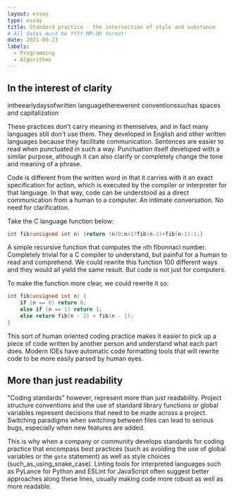 ```yaml
---
layout: essay
type: essay
title: Standard practice - the intersection of style and substance
# All dates must be YYYY-MM-DD format!
date: 2021-09-23
labels:
  - Programming
  - Algorithms
---
```


## In the interest of clarity

intheearlydaysofwritten
languagetherewerent
conventionssuchas spaces and capitalization

These practices don't carry meaning in themselves, and in fact many languages still don't use them. They developed in English and other written languages because they facilitate communication. Sentences are easier to read when punctuated in such a way. Punctuation itself developed with a similar purpose, although it can also clarify or completely change the tone and meaning of a phrase.

Code is different from the written word in that it carries with it an exact specification for action, which is executed by the compiler or interpreter for that language. In that way, code can be understood as a direct communication from a human to a computer. An intimate conversation. No need for clarification.

Take the C language function below:
```c
int fib(unsigned int n) {return !n?0:n>1?fib(n-2)+fib(n-1):1;}
```
A simple recursive function that computes the `n`th fibonnaci number. Completely trivial for a C compiler to understand, but painful for a human to read and comprehend. We could rewrite this function 100 different ways and they would all yield the same result. But code is not just for computers.

To make the function more clear, we could rewrite it so:
```c
int fib(unsigned int n) {
    if (n == 0) return 0;
    else if (n == 1) return 1;
    else return fib(n - 2) + fib(n - 1);
}
```

This sort of human oriented coding practice makes it easier to pick up a piece of code written by another person and understand what each part does. Modern IDEs have automatic code formatting tools that will rewrite code to be more easily parsed by human eyes.

## More than just readability

"Coding standards" however, represent more than just readability. Project structure conventions and the use of standard library functions or global variables represent decisions that need to be made across a project. Switching paradigms when switching between files can lead to serious bugs, especially when new features are added.

This is why when a company or community develops standards for coding practice that encompass best practices (such as avoiding the use of global variables or the `goto` statement) as well as style choices (such_as_using_snake_case). Linting tools for interpreted languages such as PyLance for Python and ESLint for JavaScript often suggest better approaches along these lines, usually making code more robust as well as more readable.